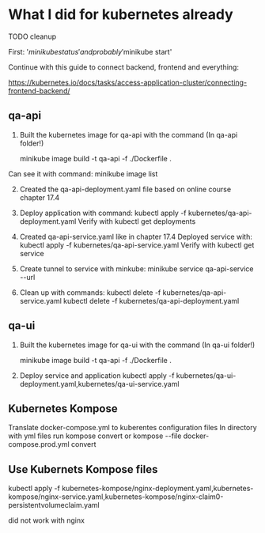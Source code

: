 # What I did for kubernetes already

TODO cleanup

First: '$minikube status' and probably '$minikube start'

Continue with this guide to connect backend, frontend and everything:

https://kubernetes.io/docs/tasks/access-application-cluster/connecting-frontend-backend/

## qa-api

1. Built the kubernetes image for qa-api with the command (In qa-api folder!)

    minikube image build -t qa-api -f ./Dockerfile .

Can see it with command: minikube image list

2. Created the qa-api-deployment.yaml file based on online course chapter 17.4

3. Deploy application with command: kubectl apply -f kubernetes/qa-api-deployment.yaml
Verify with kubectl get deployments

4. Created qa-api-service.yaml like in chapter 17.4
Deployed service with: kubectl apply -f kubernetes/qa-api-service.yaml
Verify with kubectl get service

5. Create tunnel to service with minkube: minikube service qa-api-service --url

6. Clean up with commands:
kubectl delete -f kubernetes/qa-api-service.yaml
kubectl delete -f kubernetes/qa-api-deployment.yaml

## qa-ui

1. Built the kubernetes image for qa-ui with the command (In qa-ui folder!)

    minikube image build -t qa-api -f ./Dockerfile .

2. Deploy service and application
kubectl apply -f kubernetes/qa-ui-deployment.yaml,kubernetes/qa-ui-service.yaml


## Kubernetes Kompose

Translate docker-compose.yml to kuberentes configuration files
In directory with yml files run
kompose convert
or
kompose --file docker-compose.prod.yml convert

## Use Kubernets Kompose files

kubectl apply -f kubernetes-kompose/nginx-deployment.yaml,kubernetes-kompose/nginx-service.yaml,kubernetes-kompose/nginx-claim0-persistentvolumeclaim.yaml

did not work with nginx
